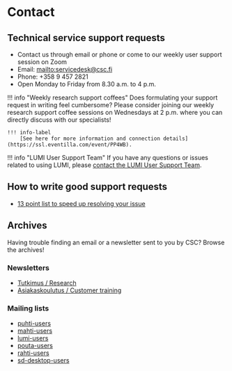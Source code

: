 # Contact

## Technical service support requests

* Contact us through email or phone or come to our weekly user support session on Zoom
* Email: <mailto:servicedesk@csc.fi>
* Phone: +358 9 457 2821
* Open Monday to Friday from 8.30 a.m. to 4 p.m.

!!! info "Weekly research support coffees"
    Does formulating your support request in writing feel cumbersome? Please consider
    joining our weekly research support coffee sessions on Wednesdays at 2 p.m. where
    you can directly discuss with our specialists!

    !!! info-label
        [See here for more information and connection details](https://ssl.eventilla.com/event/PP4WB).

!!! info "LUMI User Support Team"
    If you have any questions or issues related to using LUMI, please
    [contact the LUMI User Support Team](https://lumi-supercomputer.eu/user-support/need-help/).

## How to write good support requests

* [13 point list to speed up resolving your issue](./support-howto.md)

## Archives

Having trouble finding an email or a newsletter sent to you by CSC? Browse the archives!

### Newsletters

* [Tutkimus / Research](archives/tutkimus-research.md)
* [Asiakaskoulutus / Customer training](archives/asiakaskoulutus-customer-training.md)

### Mailing lists

* [puhti-users](archives/puhti-users.md)
* [mahti-users](archives/mahti-users.md)
* [lumi-users](archives/lumi-users.md)
* [pouta-users](archives/pouta-users.md)
* [rahti-users](archives/rahti-users.md)
* [sd-desktop-users](archives/sd-desktop-users.md)
